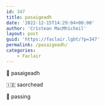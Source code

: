 ```yaml
---
id: 347
title: pasaigeadh
date: '2022-12-15T14:29:04+00:00'
author: 'Crìstean MacMhìcheil'
layout: post
guid: 'https://faclair.lgbt/?p=347'
permalink: /pasaigeadh/
categories:
    - Faclair
---
```


&#x1f3f4;&#xe0067;&#xe0062;&#xe0073;&#xe0063;&#xe0074;&#xe007f; pasaigeadh

&#x1f1ee;&#x1f1ea; saorchead

&#x1f3f4;&#xe0067;&#xe0062;&#xe0065;&#xe006e;&#xe0067;&#xe007f; passing